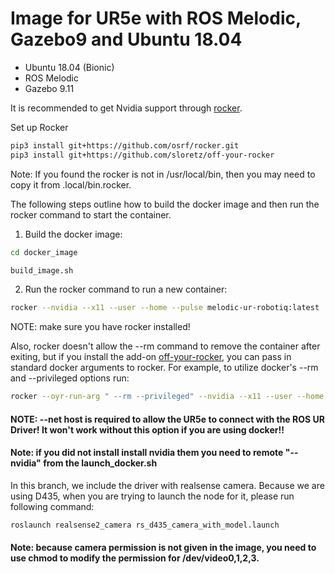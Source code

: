 # Image for UR5e with ROS Melodic, Gazebo9 and Ubuntu 18.04
* Ubuntu 18.04 (Bionic)
* ROS Melodic
* Gazebo 9.11

It is recommended to get Nvidia support through [rocker](https://github.com/osrf/rocker).

Set up Rocker

```bash
pip3 install git+https://github.com/osrf/rocker.git
pip3 install git+https://github.com/sloretz/off-your-rocker
```
Note: If you found the rocker is not in /usr/local/bin, then you may need to copy it from .local/bin.rocker.

The following steps outline how to build the docker image and then run the rocker command to start the container.

1. Build the docker image:

```bash
cd docker_image 
```

```bash 
build_image.sh
```

2. Run the rocker command to run a new container:

```bash
rocker --nvidia --x11 --user --home --pulse melodic-ur-robotiq:latest
```

NOTE: make sure you have rocker installed! 

Also, rocker doesn't allow the --rm command to remove the container after exiting, but if you install the add-on [off-your-rocker](https://github.com/sloretz/off-your-rocker), you can pass in standard docker arguments to rocker. For example, to utilize docker's --rm and --privileged options run:

```bash
rocker --oyr-run-arg " --rm --privileged" --nvidia --x11 --user --home --net host --pulse melodic-ur-robotiq:latest
```

#### NOTE: --net host is required to allow the UR5e to connect with the ROS UR Driver! It won't work without this option if you are using docker!!

#### Note: if you did not install install nvidia them you need to remote "--nvidia" from the launch_docker.sh    


In this branch, we include the driver with realsense camera. Because we are using D435, when you are trying to launch the node for it, please run following command:
```bash
roslaunch realsense2_camera rs_d435_camera_with_model.launch
```
#### Note: because camera permission is not given in the image, you need to use chmod to modify the permission for /dev/video0,1,2,3.
